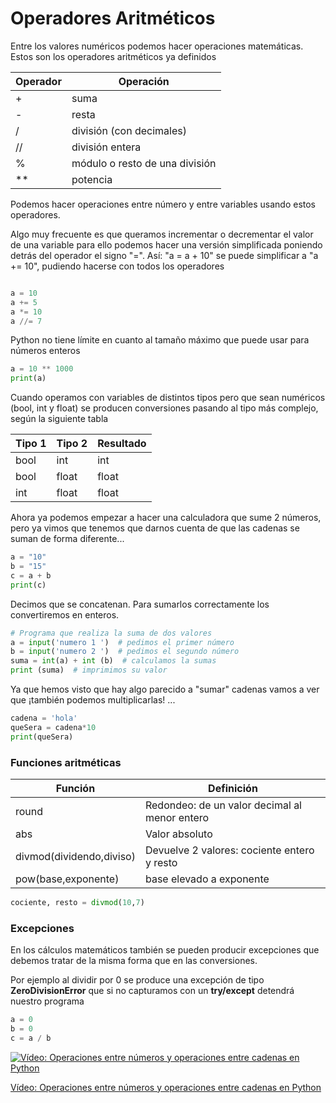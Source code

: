 # Operadores Aritméticos

Entre los valores numéricos podemos hacer operaciones matemáticas. Estos son los operadores aritméticos ya definidos

|Operador|Operación|
|---|---
|+| suma
|-|resta
|/|división (con decimales)
|//|división entera
|%|módulo o resto de una división
|**|potencia

Podemos hacer operaciones entre número y entre variables usando estos operadores.

Algo muy frecuente es que queramos incrementar o decrementar el valor de una variable para ello podemos hacer una versión simplificada poniendo detrás del operador el signo "=". Así: "a = a + 10" se puede simplificar a "a += 10", pudiendo hacerse con todos los operadores

```python

a = 10
a += 5
a *= 10
a //= 7

```

Python no tiene límite en cuanto al tamaño máximo que puede usar para números enteros

```python
a = 10 ** 1000
print(a)
```

Cuando operamos con variables de distintos tipos pero que sean numéricos (bool, int y float) se producen conversiones pasando al tipo más complejo, según la siguiente tabla

Tipo 1 | Tipo 2 | Resultado
---|---|---
bool|int|int
bool|float|float
int|float|float

Ahora ya podemos empezar a hacer una calculadora que sume 2 números, pero ya vimos que tenemos que darnos cuenta de que las cadenas se suman de forma diferente...


```python
a = "10"
b = "15"
c = a + b
print(c)

```

Decimos que se concatenan. Para sumarlos correctamente los convertiremos en enteros.


```python
# Programa que realiza la suma de dos valores
a = input('numero 1 ')  # pedimos el primer número
b = input('numero 2 ')  # pedimos el segundo número
suma = int(a) + int (b)  # calculamos la sumas
print (suma)  # imprimimos su valor
```

Ya que hemos visto que hay algo parecido a "sumar" cadenas vamos a ver que ¡también podemos multiplicarlas! ...


```python
cadena = 'hola'
queSera = cadena*10
print(queSera)
```


### Funciones aritméticas

Función|Definición
---|---
round | Redondeo: de un valor decimal al menor entero
abs | Valor absoluto
divmod(dividendo,diviso) | Devuelve 2 valores: cociente entero y resto
pow(base,exponente)| base elevado a exponente

```python
cociente, resto = divmod(10,7)
```

### Excepciones

En los cálculos matemáticos también se pueden producir excepciones que debemos tratar de la misma forma que en las conversiones. 

Por ejemplo al dividir por 0 se produce una excepción de tipo **ZeroDivisionError** que si no capturamos con un **try/except** detendrá nuestro programa

```python
a = 0
b = 0
c = a / b
```

[![Vídeo: Operaciones entre números y operaciones entre cadenas en Python](https://img.youtube.com/vi/ShnWWroPBhM/0.jpg)](https://drive.google.com/file/d/1JnQOEtlEhTirRsuUOevNV0VKPozLW05s/view?usp=sharing)

[Vídeo: Operaciones entre números y operaciones entre cadenas en Python](https://drive.google.com/file/d/1JnQOEtlEhTirRsuUOevNV0VKPozLW05s/view?usp=sharing)


